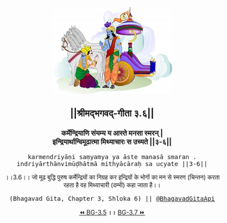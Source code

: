 <center><img src="../../asset/BG.png" alt="#API #bhagavadgitaapi #slok #nodejs #js #api #gitaapi #krishna #hinduism #vedic #ISKCON #shreemadbhagavadgita #technology"/>
<h2>||श्रीमद्‍भगवद्‍-गीता ३.६||</h2>
<h3>कर्मेन्द्रियाणि संयम्य य आस्ते मनसा स्मरन् |<br/>इन्द्रियार्थान्विमूढात्मा मिथ्याचारः स उच्यते ||३-६||</h3>
<pre>karmendriyāṇi saṃyamya ya āste manasā smaran .<br/>indriyārthānvimūḍhātmā mithyācāraḥ sa ucyate ||3-6||</pre>
<p>।।3.6।। जो मूढ बुद्धि पुरुष कर्मेन्द्रियों का निग्रह कर इन्द्रियों के भोगों का मन से स्मरण (चिन्तन) करता रहता है वह मिथ्याचारी (दम्भी) कहा जाता है।।</p>
<pre>(Bhagavad Gita, Chapter 3, Shloka 6) || <a href="https://twitter.com/bhagavadgitaapi">@BhagavadGitaApi</a></pre><a href="../../3/5">⏪  BG-3.5</a><b>        ।।        </b><a href="../../3/7">BG-3.7  ⏩</a></center></center>